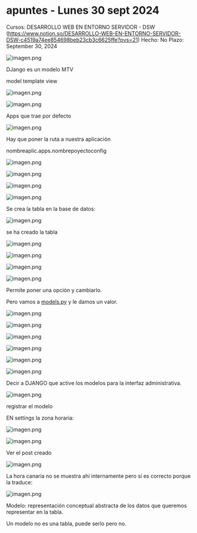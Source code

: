# apuntes - Lunes 30 sept 2024

Cursos: DESARROLLO WEB EN ENTORNO SERVIDOR - DSW  (https://www.notion.so/DESARROLLO-WEB-EN-ENTORNO-SERVIDOR-DSW-c4519a74ee854698beb23cb3c6625ffe?pvs=21)
Hecho: No
Plazo: September 30, 2024

![imagen.png](apuntes%20-%20Lunes%2030%20sept%202024%20111c98e1579d80c4a2f7fa6138f2c426/imagen.png)

DJango es un modelo MTV

model template view

![imagen.png](apuntes%20-%20Lunes%2030%20sept%202024%20111c98e1579d80c4a2f7fa6138f2c426/imagen%201.png)

![imagen.png](apuntes%20-%20Lunes%2030%20sept%202024%20111c98e1579d80c4a2f7fa6138f2c426/imagen%202.png)

Apps que trae por defecto

![imagen.png](apuntes%20-%20Lunes%2030%20sept%202024%20111c98e1579d80c4a2f7fa6138f2c426/imagen%203.png)

Hay que poner la ruta a nuestra aplicación

nombreaplic.apps.nombrepoyectoconfig

![imagen.png](apuntes%20-%20Lunes%2030%20sept%202024%20111c98e1579d80c4a2f7fa6138f2c426/imagen%204.png)

![imagen.png](apuntes%20-%20Lunes%2030%20sept%202024%20111c98e1579d80c4a2f7fa6138f2c426/imagen%205.png)

![imagen.png](apuntes%20-%20Lunes%2030%20sept%202024%20111c98e1579d80c4a2f7fa6138f2c426/imagen%206.png)

![imagen.png](apuntes%20-%20Lunes%2030%20sept%202024%20111c98e1579d80c4a2f7fa6138f2c426/imagen%207.png)

Se crea la tabla en la base de datos:

![imagen.png](apuntes%20-%20Lunes%2030%20sept%202024%20111c98e1579d80c4a2f7fa6138f2c426/imagen%208.png)

se ha creado la tabla

![imagen.png](apuntes%20-%20Lunes%2030%20sept%202024%20111c98e1579d80c4a2f7fa6138f2c426/imagen%209.png)

![imagen.png](apuntes%20-%20Lunes%2030%20sept%202024%20111c98e1579d80c4a2f7fa6138f2c426/imagen%2010.png)

![imagen.png](apuntes%20-%20Lunes%2030%20sept%202024%20111c98e1579d80c4a2f7fa6138f2c426/imagen%2011.png)

![imagen.png](apuntes%20-%20Lunes%2030%20sept%202024%20111c98e1579d80c4a2f7fa6138f2c426/imagen%2012.png)

Permite poner una opción y cambiarlo.

Pero vamos a [models.py](http://models.py) y le damos un valor.

![imagen.png](apuntes%20-%20Lunes%2030%20sept%202024%20111c98e1579d80c4a2f7fa6138f2c426/imagen%2013.png)

![imagen.png](apuntes%20-%20Lunes%2030%20sept%202024%20111c98e1579d80c4a2f7fa6138f2c426/imagen%2014.png)

![imagen.png](apuntes%20-%20Lunes%2030%20sept%202024%20111c98e1579d80c4a2f7fa6138f2c426/imagen%2015.png)

![imagen.png](apuntes%20-%20Lunes%2030%20sept%202024%20111c98e1579d80c4a2f7fa6138f2c426/imagen%2016.png)

![imagen.png](apuntes%20-%20Lunes%2030%20sept%202024%20111c98e1579d80c4a2f7fa6138f2c426/imagen%2017.png)

![imagen.png](apuntes%20-%20Lunes%2030%20sept%202024%20111c98e1579d80c4a2f7fa6138f2c426/imagen%2018.png)

Decir a DJANGO que active los modelos para la interfaz administrativa.

![imagen.png](apuntes%20-%20Lunes%2030%20sept%202024%20111c98e1579d80c4a2f7fa6138f2c426/imagen%2019.png)

registrar el modelo

EN settings la zona horaria:

![imagen.png](apuntes%20-%20Lunes%2030%20sept%202024%20111c98e1579d80c4a2f7fa6138f2c426/imagen%2020.png)

![imagen.png](apuntes%20-%20Lunes%2030%20sept%202024%20111c98e1579d80c4a2f7fa6138f2c426/imagen%2021.png)

Ver el post creado

![imagen.png](apuntes%20-%20Lunes%2030%20sept%202024%20111c98e1579d80c4a2f7fa6138f2c426/imagen%2022.png)

La hora canaria no se muestra ahí internamente pero sí es correcto porque la traduce:

![imagen.png](apuntes%20-%20Lunes%2030%20sept%202024%20111c98e1579d80c4a2f7fa6138f2c426/imagen%2023.png)

Modelo: representación conceptual abstracta de los datos que queremos representar en la tabla. 

Un modelo no es una tabla, puede serlo pero no.